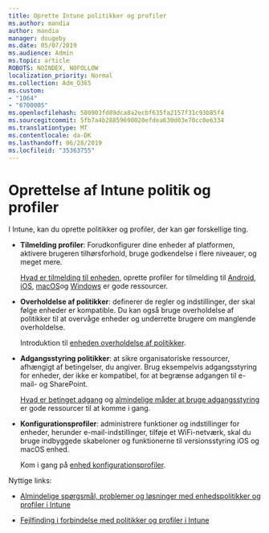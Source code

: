 ```yaml
---
title: Oprette Intune politikker og profiler
ms.author: mandia
author: mandia
manager: dougeby
ms.date: 05/07/2019
ms.audience: Admin
ms.topic: article
ROBOTS: NOINDEX, NOFOLLOW
localization_priority: Normal
ms.collection: Adm_O365
ms.custom:
- "1064"
- "6700005"
ms.openlocfilehash: 580903fd89dca8a2ecbf635fa2157f31c93b85f4
ms.sourcegitcommit: 5fb7a4b28859690020efdea630d03e70cc0e6334
ms.translationtype: MT
ms.contentlocale: da-DK
ms.lasthandoff: 06/28/2019
ms.locfileid: "35363755"
---
```

# <a name="creating-intune-policy-and-profiles"></a>Oprettelse af Intune politik og profiler

I Intune, kan du oprette politikker og profiler, der kan gør forskellige ting.

- **Tilmelding profiler**: Forudkonfigurer dine enheder af platformen, aktivere brugeren tilhørsforhold, bruge godkendelse i flere niveauer, og meget mere.

  [Hvad er tilmelding til enheden](https://docs.microsoft.com/intune/device-enrollment), oprette profiler for tilmelding til [Android](https://docs.microsoft.com/intune/android-enroll), [iOS](https://docs.microsoft.com/intune/ios-enroll), [macOS](https://docs.microsoft.com/intune/macos-enroll)og [Windows](https://docs.microsoft.com/intune/windows-enrollment-methods) er gode ressourcer.

- **Overholdelse af politikker**: definerer de regler og indstillinger, der skal følge enheder er kompatible. Du kan også bruge overholdelse af politikker til at overvåge enheder og underrette brugere om manglende overholdelse.

  Introduktion til [enheden overholdelse af politikker](https://docs.microsoft.com/intune/device-compliance-get-started).
- **Adgangsstyring politikker**: at sikre organisatoriske ressourcer, afhængigt af betingelser, du angiver. Brug eksempelvis adgangsstyring for enheder, der ikke er kompatibel, for at begrænse adgangen til e-mail- og SharePoint.

  [Hvad er betinget adgang](https://docs.microsoft.com/intune/conditional-access) og [almindelige måder at bruge adgangsstyring](https://docs.microsoft.com/intune/conditional-access-intune-common-ways-use) er gode ressourcer til at komme i gang.

- **Konfigurationsprofiler**: administrere funktioner og indstillinger for enheder, herunder e-mail-indstillinger, tilføje et WiFi-netværk, skal du bruge indbyggede skabeloner og funktionerne til versionsstyring iOS og macOS enhed.

  Kom i gang på [enhed konfigurationsprofiler](https://docs.microsoft.com/intune/device-profiles).

Nyttige links:

- [Almindelige spørgsmål, problemer og løsninger med enhedspolitikker og profiler i Intune](https://docs.microsoft.com/intune/device-profile-troubleshoot)

- [Fejlfinding i forbindelse med politikker og profiler i Intune](https://docs.microsoft.com/intune/troubleshoot-policies-in-microsoft-intune)
